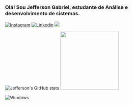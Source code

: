 #
### Olá! Sou  Jefferson Gabriel, estudante de Análise e desenvolvimento de sistemas.


[![Instagram](https://img.shields.io/badge/Instagram-E4405F?style=for-the-badge&logo=instagram&logoColor=white)](https://www.instagram.com/jeff_sousa12/)
[![Linkedin](https://img.shields.io/badge/LinkedIn-0077B5?style=for-the-badge&logo=linkedin&logoColor=white)](https://www.linkedin.com/in/jefferson-gabriel-50282021b/)
 <a href = "mailto:jeffersongabriel.contato@gmail.com"><img src="https://img.shields.io/badge/-Gmail-%23333?style=for-the-badge&logo=gmail&logoColor=white" target="_blank"></a>


![Jefferson's GitHub stats](https://github-readme-stats.vercel.app/api?username=nosreffej1&show_icons=true&theme=highcontrast)
<img height="190em"  src="https://github-readme-stats.vercel.app/api/top-langs/?username=nosreffej1&layout=compact&langs_count=7&theme=highcontrast"/>

![Windows](https://img.shields.io/badge/Windows-0078D6?style=for-the-badge&logo=windows&logoColor=white)



